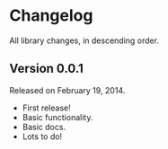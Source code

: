 # Changelog

All library changes, in descending order.


## Version 0.0.1

Released on February 19, 2014.

- First release!
- Basic functionality.
- Basic docs.
- Lots to do!
